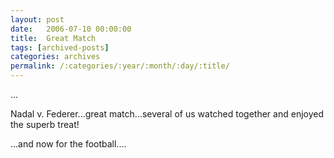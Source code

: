 ```yaml
---
layout: post
date:	2006-07-10 00:00:00
title:  Great Match
tags: [archived-posts]
categories: archives
permalink: /:categories/:year/:month/:day/:title/
---
```

...

Nadal v. Federer...great match...several of us watched together and enjoyed the superb treat!

...and now for the football....
